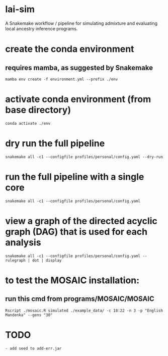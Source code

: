 # lai-sim
A Snakemake workflow / pipeline for simulating admixture and evaluating local ancestry inference programs.


# create the conda environment
## requires mamba, as suggested by Snakemake
`mamba env create -f environment.yml --prefix ./env`

# activate conda environment (from base directory)
`conda activate ./env`

# dry run the full pipeline
`snakemake all -c1 --configfile profiles/personal/config.yaml --dry-run`

# run the full pipeline with a single core
`snakemake all -c1 --configfile profiles/personal/config.yaml`

# view a graph of the directed acyclic graph (DAG) that is used for each analysis
`snakemake all -c1 --configfile profiles/personal/config.yaml --rulegraph | dot | display`

<!--- # patch MOSAIC to allow random number seeds
## needs to be run each time a new env is made
## patches the R code, allowing the passing of a random seed to the mosaic executable
`snakemake --cores 1 --force install_mosaic` --->

# to test the MOSAIC installation:
## run this cmd from programs/MOSAIC/MOSAIC
`Rscript ./mosaic.R simulated ./example_data/ -c 18:22 -n 3 -p "English Mandenka" --gens "30"`

# TODO
	- add seed to add-err.jar
